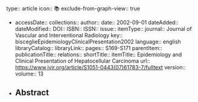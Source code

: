 type:: article
icon:: 📚
exclude-from-graph-view:: true

- accessDate:: 
  collections:: 
  author:: 
  date:: 2002-09-01
  dateAdded:: 
  dateModified:: 
  DOI:: 
  ISBN:: 
  ISSN:: 
  issue:: 
  itemType:: 
  journal:: Journal of Vascular and Interventional Radiology
  key:: bisceglieEpidemiologyClinicalPresentation2002
  language:: english
  libraryCatalog:: 
  libraryLink:: 
  pages:: S169-S171
  parentItem:: 
  publicationTitle:: 
  relations:: 
  shortTitle:: 
  itemTitle:: Epidemiology and Clinical Presentation of Hepatocellular Carcinoma
  url:: https://www.jvir.org/article/S1051-0443(07)61783-7/fulltext
  version:: 
  volume:: 13
- Abstract
	-
